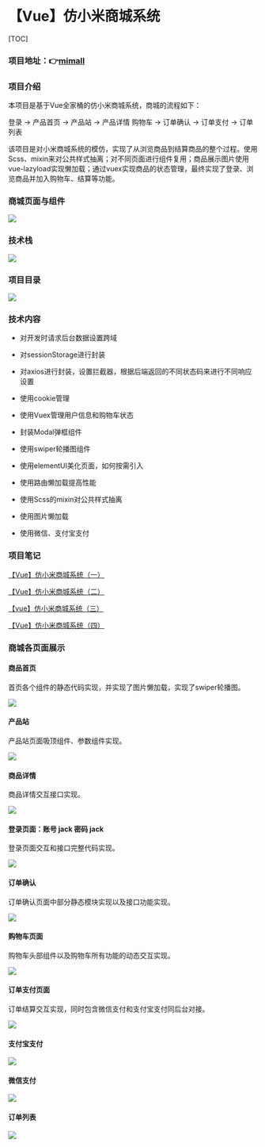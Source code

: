 # 【Vue】仿小米商城系统

[TOC]



### 项目地址：👉[mimall](https://gitee.com/mengqiuleo/mimall)



### 项目介绍

本项目是基于Vue全家桶的仿小米商城系统，商城的流程如下：

登录 -> 产品首页 -> 产品站 -> 产品详情
购物车 -> 订单确认 -> 订单支付 -> 订单列表

 该项目是对小米商城系统的模仿，实现了从浏览商品到结算商品的整个过程。使用Scss、mixin来对公共样式抽离；对不同页面进行组件复用；商品展示图片使用vue-lazyload实现懒加载；通过vuex实现商品的状态管理，最终实现了登录、浏览商品并加入购物车、结算等功能。



### 商城页面与组件

![](https://gitee.com/mengqiuleo/mimall/blob/master/readmeImg/%E9%A1%B5%E9%9D%A2%E4%B8%8E%E7%BB%84%E4%BB%B6.jpg)



### 技术栈

![](E:\note\vue项目\mimall\图片\技术栈.jpg)



### 项目目录

![](E:\note\vue项目\mimall\图片\目录结构.jpg)



### 技术内容

- 对开发时请求后台数据设置跨域

- 对sessionStorage进行封装
- 对axios进行封装，设置拦截器，根据后端返回的不同状态码来进行不同响应设置
- 使用cookie管理
- 使用Vuex管理用户信息和购物车状态
- 封装Modal弹框组件
- 使用swiper轮播图组件
- 使用elementUI美化页面，如何按需引入
- 使用路由懒加载提高性能
- 使用Scss的mixin对公共样式抽离
- 使用图片懒加载
- 使用微信、支付宝支付



### 项目笔记

[【Vue】仿小米商城系统（一）](https://blog.csdn.net/weixin_52834435/article/details/124681288?spm=1001.2014.3001.5501)

[【Vue】仿小米商城系统（二）](https://blog.csdn.net/weixin_52834435/article/details/124681466?spm=1001.2014.3001.5501)

[【vue】仿小米商城系统（三）](https://blog.csdn.net/weixin_52834435/article/details/124681506?spm=1001.2014.3001.5501)

[【Vue】仿小米商城系统（四）](https://blog.csdn.net/weixin_52834435/article/details/124681637?spm=1001.2014.3001.5501)



### 商城各页面展示

#### 商品首页

首页各个组件的静态代码实现，并实现了图片懒加载，实现了swiper轮播图。

![](E:\note\vue项目\mimall\图片\首页.jpg)



#### 产品站

产品站页面吸顶组件、参数组件实现。

![](E:\note\vue项目\mimall\图片\产品栈.jpg)



#### 商品详情

商品详情交互接口实现。

![](E:\note\vue项目\mimall\图片\产品详情页.jpg)



#### 登录页面：账号 jack  密码 jack

登录页面交互和接口完整代码实现。

![](E:\note\vue项目\mimall\图片\登录页面.jpg)



#### 订单确认

订单确认页面中部分静态模块实现以及接口功能实现。

![](E:\note\vue项目\mimall\图片\订单确认.jpg)



#### 购物车页面

购物车头部组件以及购物车所有功能的动态交互实现。

![](E:\note\vue项目\mimall\图片\购物车.jpg)



#### 订单支付页面

订单结算交互实现，同时包含微信支付和支付宝支付同后台对接。

![](E:\note\vue项目\mimall\图片\支付页面.jpg)



#### 支付宝支付

![](E:\note\vue项目\mimall\图片\支付宝页面.jpg)



#### 微信支付

![](E:\note\vue项目\mimall\图片\微信.jpg)



#### 订单列表

![](E:\note\vue项目\mimall\图片\订单列表.jpg)






